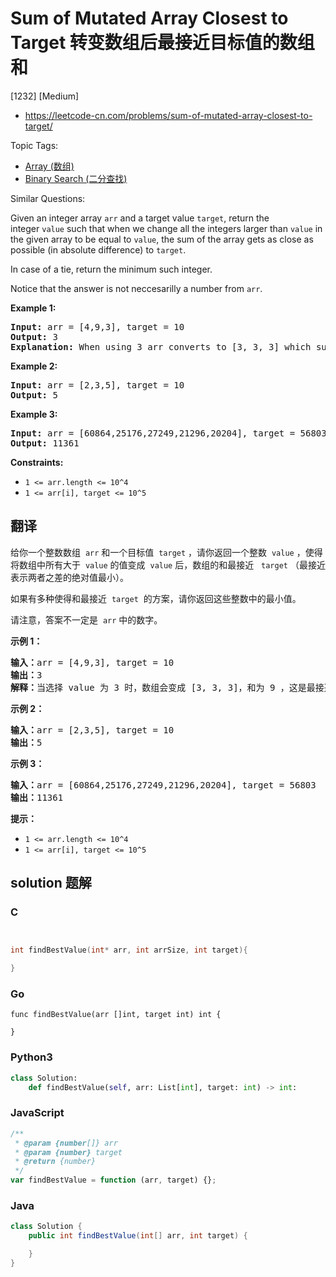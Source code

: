 # Sum of Mutated Array Closest to Target 转变数组后最接近目标值的数组和

[1232] [Medium]

- https://leetcode-cn.com/problems/sum-of-mutated-array-closest-to-target/

Topic Tags:

- [Array (数组)](https://leetcode-cn.com/tag/array/)
- [Binary Search (二分查找)](https://leetcode-cn.com/tag/binary-search/)

Similar Questions:

Given an integer array `arr` and a target value `target`, return the integer `value` such that when we change all the integers larger than `value` in the given array to be equal to `value`, the sum of the array gets as close as possible (in absolute difference) to `target`.

In case of a tie, return the minimum such integer.

Notice that the answer is not neccesarilly a number from `arr`.

**Example 1:**

<pre><strong>Input:</strong> arr = [4,9,3], target = 10
<strong>Output:</strong> 3
<strong>Explanation:</strong> When using 3 arr converts to [3, 3, 3] which sums 9 and that's the optimal answer.
</pre>

**Example 2:**

<pre><strong>Input:</strong> arr = [2,3,5], target = 10
<strong>Output:</strong> 5
</pre>

**Example 3:**

<pre><strong>Input:</strong> arr = [60864,25176,27249,21296,20204], target = 56803
<strong>Output:</strong> 11361
</pre>

**Constraints:**

- `1 <= arr.length <= 10^4`
- `1 <= arr[i], target <= 10^5`

## 翻译

给你一个整数数组  `arr` 和一个目标值  `target` ，请你返回一个整数  `value` ，使得将数组中所有大于  `value` 的值变成  `value` 后，数组的和最接近   `target` （最接近表示两者之差的绝对值最小）。

如果有多种使得和最接近  `target`  的方案，请你返回这些整数中的最小值。

请注意，答案不一定是  `arr` 中的数字。

**示例 1：**

<pre><strong>输入：</strong>arr = [4,9,3], target = 10
<strong>输出：</strong>3
<strong>解释：</strong>当选择 value 为 3 时，数组会变成 [3, 3, 3]，和为 9 ，这是最接近 target 的方案。
</pre>

**示例 2：**

<pre><strong>输入：</strong>arr = [2,3,5], target = 10
<strong>输出：</strong>5
</pre>

**示例 3：**

<pre><strong>输入：</strong>arr = [60864,25176,27249,21296,20204], target = 56803
<strong>输出：</strong>11361
</pre>

**提示：**

- `1 <= arr.length <= 10^4`
- `1 <= arr[i], target <= 10^5`

## solution 题解

### C

```c


int findBestValue(int* arr, int arrSize, int target){

}
```

### Go

```golang
func findBestValue(arr []int, target int) int {

}
```

### Python3

```python
class Solution:
    def findBestValue(self, arr: List[int], target: int) -> int:
```

### JavaScript

```javascript
/**
 * @param {number[]} arr
 * @param {number} target
 * @return {number}
 */
var findBestValue = function (arr, target) {};
```

### Java

```java
class Solution {
    public int findBestValue(int[] arr, int target) {

    }
}
```
